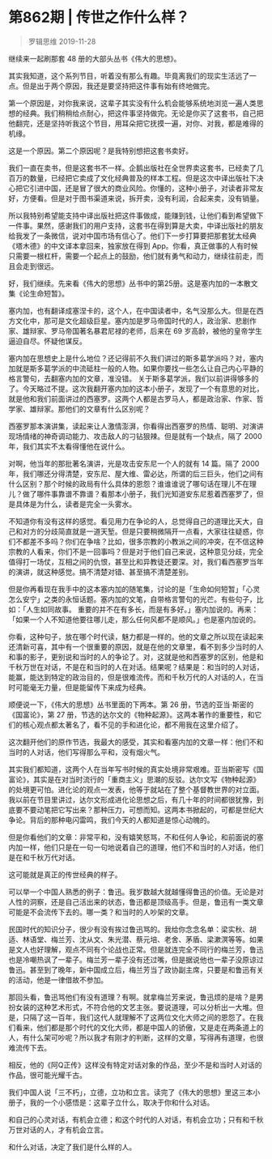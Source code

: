 # 第862期 | 传世之作什么样？
> 罗辑思维
2019-11-28

继续来一起刷那套 48 册的大部头丛书《伟大的思想》。

其实我知道，这个系列节目，听着没有那么有趣。毕竟离我们的现实生活远了一点。但是出于两个原因，我还是要坚持把这件事有始有终地做完。

第一个原因是，对你我来说，这辈子其实没有什么机会能够系统地浏览一遍人类思想的经典。我们稍稍给点耐心，把这件事坚持做完。无论是你买了这套书，自己把他翻完，还是坚持听我这个节目，用耳朵把它抚摸一遍，对你、对我，都是难得的机缘。

这是一个原因。第二个原因呢？是我特别想把这套书卖好。

我们一直在卖书，但是这套书不一样。企鹅出版社在全世界卖这套书，已经卖了几百万的数量，已经把它卖成了文化经典普及的样本工程。但是这次中译出版社下决心把它引进中国，还是冒了很大的商业风险。你懂的，这种小册子，对读者非常友好，方便看。但是对于图书渠道来说，拆开卖，没有利润，合起来卖，没有销量。

所以我特别希望能支持中译出版社把这件事做成，能赚到钱，让他们看到希望做下一件事。果然，感谢我们的用户支持，这套书在得到算是大卖，中译出版社的朋友给我发了一条微信，说对中国市场有信心了。他们下一步打算要把那套犹太经典《塔木德》的中文译本拿回来，独家放在得到 App。你看，真正做事的人有时候只需要一根杠杆，需要一个起点上的鼓励，他们就有勇气和动力，继续往前走，而且会走到很远。

好，我们继续。先来看《伟大的思想》丛书中的第25册。这是塞内加的一本散文集《论生命短暂》。

塞内加，也有翻译成塞涅卡的，这个人，在中国读者中，名气没那么大。但是在西方文化中，那可是文化超级巨星。塞内加是罗马帝国时代的人，政治家、悲剧作家、雄辩家、罗马帝国著名暴君尼禄的老师，后来在 69 岁高龄，被他的皇帝学生逼迫自尽。怀疑他谋反。

塞内加在思想史上是什么地位？还记得前不久我们讲过的斯多葛学派吗？对，塞内加就是斯多葛学派的中流砥柱一般的人物。如果你要找一些怎么让自己内心平静的格言警句，去翻塞内加的文章，准没错。
关于斯多葛学派，我们以前讲得够多的了。今天略过不提。这次我翻开塞内加的这本小册子，发现了一个有意思的对比，就是他和我们前面讲过的西塞罗。这两个人都是古罗马人，都是政治家、作家、哲学家、雄辩家。那他们的文章有什么区别呢？

西塞罗那本演讲集，读起来让人激情澎湃，你看得出西塞罗的热情、聪明、对演讲现场情绪的神奇调动能力、攻击敌人的刁钻狠辣。但是就有一个缺点，隔了 2000 年，我们其实不太看得懂他在说什么。

对啊，他当年的那批著名演讲，光是攻击安东尼一个人的就有 14 篇。隔了 2000 年，我们哪还分得清楚，安东尼、屋大维、雷必达，所谓的后三巨头，他们之间有什么区别？那个时候的政局有什么具体的恩怨？谁谁谁说了哪句话在理儿不在理儿？做了哪件事靠谱不靠谱？看那本小册子，我们光知道安东尼惹着西塞罗了，但是具体是为什么，读者是完全一头雾水。

不知道你有没有这样的感觉。看见用力在争论的人，总觉得自己的道理比天大，自己和对方的分歧简直就是一道天堑。但是只要稍微隔开一点看，大家往往疑惑，你们不都差不多吗？你们在争啥？比如，很多宗教的小教派之间的冲突，在不信这种宗教的人看来，你们不是一回事吗？但是对于他们自己来说，这种意见分歧，完全值得打一场仗，互相之间的仇恨，甚至比和异教徒还要深。对，我们看西塞罗当年的演讲，就这种感觉。搞不清楚对错、甚至搞不清楚差别。

但是你再看现在我手中的这本塞内加的随笔集，讨论的是「生命如何短暂」「心灵怎么安宁」之类的永恒话题。塞内加的文笔，自带格言警句的光芒。有些句子，比如：「人生如同故事。 重要的并不在有多长，而是有多好。」塞内加说的。再来：「如果一个人不知道他要往哪儿走，那么任何风都不是顺风。」也是塞内加说的。

你看，这种句子，放在哪个时代读，魅力都是一样的。他的文章之所以现在读起来还清新可喜，其中有一个很重要的原因，就是在他的文章里，看不到多少当时的人和事的影子，更别说和当时的人的争论了。对，这就是他和西塞罗的区别，他是和千秋万世在对话，不是在和当时的人在对话。结果呢？结果是：和当时的人对话，能赢，能达到特定的政治目的，但是很难流传。而和千秋万代的人对话的人，在当时可能毫无力量，但是能留传下来成为经典。

顺便说一下，《伟大的思想》丛书里面的下两本。第 26 册，节选的亚当·斯密的《国富论》，第 27 册，节选的达尔文的《物种起源》。这两本著作的重要性，和它们的核心观点都太著名了，看不见的手和进化论，都不用我在这里介绍了。

这次翻开他们的原作节选，我最大的感受，其实和看塞内加的文章一样：他们不和当时的人对话，他们写得那么平和，没有烟火气。

其实我们都知道，这两个人在当年写书时候的真实处境非常艰难。亚当斯密写《国富论》，其实是在对当时流行的「重商主义」思潮的反驳。达尔文写《物种起源》的处境更可怕。进化论的观点一发表，他等于就站在了整个基督教世界的对立面。我以前在节目里讲过，达尔文形成进化论思想之后，有几十年的时间都很犹豫，到底要不要动笔把它写出来？那种压力，可想而知。这两本书掀起的，可都是世纪大争论。背后的那种电闪雷鸣，我们今天的人都知道是惊心动魄的。

但是你看他们的文章：非常平和，没有嬉笑怒骂，不和任何人争论，和前面说的塞内加一样，他们只是在一句一句地说着自己的道理，他们不和当时的人对话，他们是在和千秋万代对话。

这可能就是真正的传世经典的样子。

可以举一个中国人熟悉的例子：鲁迅。我岁数越大就越懂得鲁迅的价值。无论是对人性的洞察，还是自己活出来的状态，鲁迅都是顶级高手。但是，鲁迅有一类文章可能是不会流传下去的。哪一类？和当时的人吵架的文章。

民国时代的知识分子，很少有没有挨过鲁迅骂的。我给你念念名单：梁实秋、胡适、林语堂、梅兰芳、沈从文、朱光潜、蔡元培、老舍、茅盾、梁漱溟等等。如果是文人也好理解，观点不同有个论战也正常。但是就连完全不同行的梅兰芳，鲁迅也是冷嘲热讽了一辈子。梅兰芳一辈子没有还过嘴，但是据说他也一辈子没原谅过鲁迅。甚至到了晚年，新中国成立后，梅兰芳当了政协副主席，只要是和鲁迅有关的活动，他是一律借故不参加。

那回头看，鲁迅骂他们有没有道理？有啊。就拿梅兰芳来说，鲁迅烦的是啥？是男扮女装的这种艺术形式，不符合他的文艺主张。要说道理，可以分析出一大堆。但是，只隔了这一百年，我们这代人就理解不了这两位文化大师之间的恩怨了。在我们看来，他们都是那个时代的文化大师，都是中国人的骄傲，又是走在两条道上的人，有什么架可吵呢？所以我才有刚才的判断，这样的文章，写得再有道理，也很难流传下去。

相反，他的《阿Q正传》这样没有特定对话对象的作品，至少不是和当时人对话的作品，很可能光耀千古。

我们中国人说「三不朽」，立德，立功和立言。读完了《伟大的思想》里这三本小册子，我的一个小感悟是：这辈子立什么，取决于你和什么对话。

和自己的心灵对话，有机会立德；和这个时代的人对话，有机会立功；只有和千秋万世对话的人，才有机会立言。

和什么对话，决定了我们是什么样的人。

